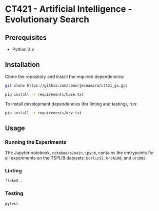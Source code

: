 # CT421 - Artificial Intelligence - Evolutionary Search

## Prerequisites
- Python 3.x

## Installation
Clone the repository and install the required dependencies:

```sh
git clone https://github.com/conorjmcnamara/ct421_ga.git

pip install -r requirements/base.txt
```

To install development dependencies (for linting and testing), run:

```sh
pip install -r requirements/dev.txt
```

## Usage
### Running the Experiments
The Jupyter notebook, `notebooks/main.ipynb`, contains the entrypoints for all experiments on the TSPLIB datasets: `berlin52`, `kroA100`, and `pr1002`.

### Linting
```sh
flake8 .
```

### Testing
```sh
pytest
```